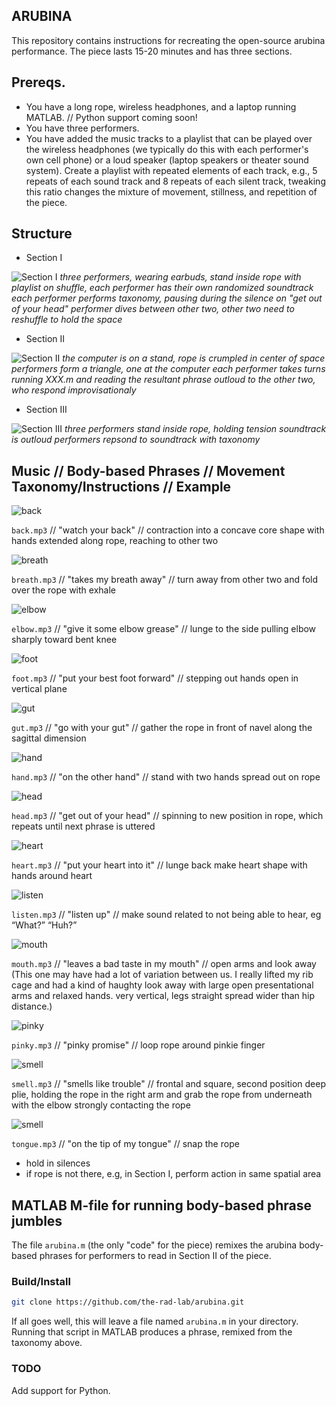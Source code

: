 ## ARUBINA
This repository contains instructions for recreating the open-source arubina performance.  The piece lasts 15-20 minutes and has three sections.

## Prereqs.
* You have a long rope, wireless headphones, and a laptop running MATLAB.  // Python support coming soon!
* You have three performers.
* You have added the music tracks to a playlist that can be played over the wireless headphones (we typically do this with each performer's own cell phone) or a loud speaker (laptop speakers or theater sound system).  Create a playlist with repeated elements of each track, e.g., 5 repeats of each sound track and 8 repeats of each silent track, tweaking this ratio changes the mixture of movement, stillness, and repetition of the piece.

## Structure
* Section I

![Section I](/images/act_1.jpg)
	_three performers, wearing earbuds, stand inside rope
	with playlist on shuffle, each performer has their own randomized soundtrack
	each performer performs taxonomy, pausing during the silence
	on "get out of your head" performer dives between other two, other two need to reshuffle to hold the space_
* Section II

![Section II](/images/act_2.jpg)
	_the computer is on a stand, rope is crumpled in center of space
	performers form a triangle, one at the computer
	each performer takes turns running XXX.m and reading the resultant phrase outloud to the other two, who respond improvisationaly_

* Section III

![Section III](/images/act_3.jpg)
	_three performers stand inside rope, holding tension
	soundtrack is outloud 
	performers repsond to soundtrack with taxonomy_

## Music // Body-based Phrases // Movement Taxonomy/Instructions // Example

![back](/images/back.jpg)

`back.mp3` // "watch your back" // contraction into a concave core shape with hands extended along rope, reaching to other two

![breath](/images/breath.jpg)

`breath.mp3` // "takes my breath away" // turn away from other two and fold over the rope with exhale

![elbow](/images/elbow.jpg)

`elbow.mp3` // "give it some elbow grease" // lunge to the side pulling elbow sharply toward bent knee

![foot](/images/foot.jpg)

`foot.mp3` // "put your best foot forward" // stepping out hands open in vertical plane

![gut](/images/gut.jpg)

`gut.mp3` // "go with your gut" // gather the rope in front of navel along the sagittal dimension

![hand](/images/hand.jpg)

`hand.mp3` // "on the other hand" // stand with two hands spread out on rope

![head](/images/head.jpg)

`head.mp3` // "get out of your head" // spinning to new position in rope, which repeats until next phrase is uttered

![heart](/images/heart.jpg)

`heart.mp3` // "put your heart into it" // lunge back make heart shape with hands around heart

![listen](/images/listen.jpg)

`listen.mp3` // "listen up" // make sound related to not being able to hear, eg “What?” “Huh?”

![mouth](/images/mouth.jpg)

`mouth.mp3` // "leaves a bad taste in my mouth" // open arms and look away (This one may have had a lot of variation between us. I really lifted my rib cage and had a kind of haughty look away with large open presentational arms and relaxed hands. very vertical, legs straight spread wider than hip distance.)

![pinky](/images/pinky.jpg)

`pinky.mp3` // "pinky promise" // loop rope around pinkie finger

![smell](/images/smell.jpg)

`smell.mp3` // "smells like trouble" // frontal and square, second position deep plie, holding the rope in the right arm and grab the rope from underneath with the elbow strongly contacting the rope

![smell](/images/smell.jpg)

`tongue.mp3` // "on the tip of my tongue" // snap the rope


* hold in silences
* if rope is not there, e.g, in Section I, perform action in same spatial area

## MATLAB M-file for running body-based phrase jumbles
The file `arubina.m` (the only "code" for the piece) remixes the arubina body-based phrases for performers to read in Section II of the piece.

### Build/Install
```sh
git clone https://github.com/the-rad-lab/arubina.git
```

If all goes well, this will leave a file named `arubina.m` in your directory.  Running that script in MATLAB produces a phrase, remixed from the taxonomy above.

### TODO
Add support for Python.